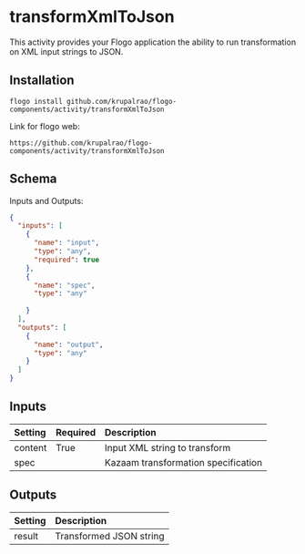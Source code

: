 # transformXmlToJson
This activity provides your Flogo application the ability to run transformation on XML input strings  to JSON.

## Installation

```
flogo install github.com/krupalrao/flogo-components/activity/transformXmlToJson
```

Link for flogo web:

```
https://github.com/krupalrao/flogo-components/activity/transformXmlToJson
```


## Schema
Inputs and Outputs:

```json
{
  "inputs": [
    {
      "name": "input",
      "type": "any",
      "required": true
    },
    {
      "name": "spec",
      "type": "any"
      
    }
  ],
  "outputs": [
    {
      "name": "output",
      "type": "any"
    }
  ]
}

```

## Inputs
| Setting     | Required | Description    |
|:------------|:---------|:---------------|
| content     | True | Input XML string to transform |
| spec |  | Kazaam transformation specification   |

## Outputs
| Setting     | Description    |
|:------------|:---------------|
| result | Transformed JSON string

